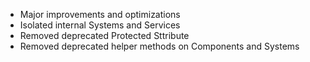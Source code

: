 - Major improvements and optimizations
- Isolated internal Systems and Services
- Removed deprecated Protected Sttribute
- Removed deprecated helper methods on Components and Systems
